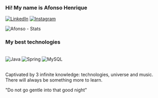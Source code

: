 ### Hi! My name is Afonso Henrique

[![LinkedIn](https://img.shields.io/badge/LinkedIn-0077B5?style=for-the-badge&logo=linkedin&logoColor=white)](https://www.linkedin.com/in/afonsohfdpaula/)
[![Instagram](https://img.shields.io/badge/Instagram-E4405F?style=for-the-badge&logo=instagram&logoColor=white)](https://www.instagram.com/henriquex_a/)

![Afonso - Stats](https://github-readme-stats.vercel.app/api?username=AfonsoxHenrique&show_icons=true&theme=dark)

### My best technologies

<div style="display: inline_block"><br/>
  <img align="center" alt="Java" src ="https://img.shields.io/badge/Java-ED8B00?style=for-the-badge&logo=openjdk&logoColor=white" pointer-events: none/>
  <img align="center" alt="Spring" src ="https://img.shields.io/badge/Spring-6DB33F?style=for-the-badge&logo=spring&logoColor=white"/>
  <img align="center" alt="MySQL " src ="https://img.shields.io/badge/MySQL-00000F?style=for-the-badge&logo=mysql&logoColor=white"/>
</div> <br>

Captivated by 3 infinite knowledge: technologies, universe and music. There will always be something more to learn.

"Do not go gentle into that good night"
